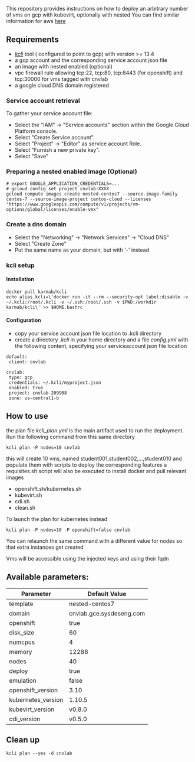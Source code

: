 
This repository provides instructions on how to deploy an arbitrary number of vms on gcp with kubevirt, optionally with nested
You can find similar information for aws [here](aws.md)

## Requirements

- [*kcli*](https://github.com/karmab/kcli) tool ( configured to point to gcp) with version >= 13.4
- a gcp account and the corresponding service account json file
- an image with nested enabled (optional)
- vpc firewall rule allowing tcp:22, tcp:80, tcp:8443 (for openshift) and tcp:30000 for vms tagged with cnvlab
- a google cloud DNS domain registered

### Service account retrieval

To gather your service account file:

- Select the "IAM" → "Service accounts" section within the Google Cloud Platform console.
- Select "Create Service account".
- Select "Project" → "Editor" as service account Role.
- Select "Furnish a new private key".
- Select "Save"

### Preparing a nested enabled image (Optional)

```
# export GOOGLE_APPLICATION_CREDENTIALS=...
# gcloud config set project cnvlab-XXXX
gcloud compute images create nested-centos7 --source-image-family centos-7 --source-image-project centos-cloud --licenses "https://www.googleapis.com/compute/v1/projects/vm-options/global/licenses/enable-vmx"
```

### Create a dns domain

- Select the "Networking" → "Network Services" → "Cloud DNS"
- Select "Create Zone"
- Put the same name as your domain, but with '-' instead

### kcli setup

#### Installation 

```
docker pull karmab/kcli
echo alias kcli=\'docker run -it --rm --security-opt label:disable -v ~/.kcli:/root/.kcli -v ~/.ssh:/root/.ssh -v $PWD:/workdir karmab/kcli\' >> $HOME.bashrc
```

#### Configuration

- copy your service account json file location to .kcli directory
- create a directory *.kcli* in your home directory and a file *config.yml* with the following content, specifying your serviceaccount json file location

```
default:
 client: cnvlab

cnvlab:
 type: gcp
 credentials: ~/.kcli/myproject.json
 enabled: true
 project: cnvlab-209908
 zone: us-central1-b

```

## How to use

the plan file  *kcli_plan.yml* is the main artifact used to run the deployment.
Run the following command from this same directory

```
kcli plan -P nodes=10 cnvlab
```

this will create 10 vms, named student001,student002,...,student010 and populate them with scripts to deploy the corresponding features
a requisites.sh script will also be executed to install docker and pull relevant images

- openshift.sh/kubernetes.sh
- kubevirt.sh
- cdi.sh
- clean.sh

To launch the plan for kubernetes instead

```
kcli plan -P nodes=10 -P openshift=false cnvlab
```

You can relaunch the same command with a different value for nodes so that extra instances get created

Vms will be accessible using the injected keys and using their fqdn

## Available parameters:

| Parameter         | Default Value            |
|------------------ |--------------------------|
|template           | nested-centos7           | 
|domain             | cnvlab.gce.sysdeseng.com |
|openshift          | true                     |
|disk_size          | 60                       |
|numcpus            | 4                        |
|memory             | 12288                    |
|nodes              | 40                       |
|deploy             | true                     |
|emulation          | false                    |
|openshift_version  | 3.10                     |
|kubernetes_version | 1.10.5                   |
|kubevirt_version   | v0.8.0                   |
|cdi_version        | v0.5.0                   |

## Clean up

```
kcli plan --yes -d cnvlab
```
